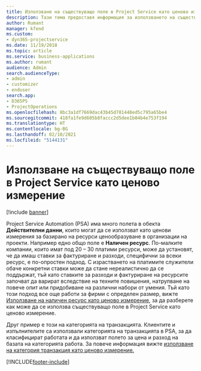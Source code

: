 ```yaml
---
title: Използване на съществуващо поле в Project Service като ценово измерение
description: Тази тема предоставя информация за използването на съществуващи полета в Project Service като ценови измерения.
author: Rumant
manager: kfend
ms.custom:
- dyn365-projectservice
ms.date: 11/19/2018
ms.topic: article
ms.service: business-applications
ms.author: rumant
audience: Admin
search.audienceType:
- admin
- customizer
- enduser
search.app:
- D365PS
- ProjectOperations
ms.openlocfilehash: 8bc3a1df7669dac43b45d781448ed5c795a65be4
ms.sourcegitcommit: 418fa1fe9d605b8faccc2d5dee1b04b4e753f194
ms.translationtype: HT
ms.contentlocale: bg-BG
ms.lasthandoff: 02/10/2021
ms.locfileid: "5144131"
---
```

# <a name="use-an-existing-field-in-project-service-as-a-pricing-dimension"></a>Използване на съществуващо поле в Project Service като ценово измерение

[!include [banner](../includes/psa-now-project-operations.md)]

Project Service Automation (PSA) има много полета в обекта **Действителни данни**, които могат да се използват като ценови измерения за базирано на ресурси ценообразуване в организации на проекти. Например едно общо поле е **Наличен ресурс**. По-малките компании, които имат под 20 – 30 платими ресурси, може да установят, че да имаш ставки за фактуриране и разходи, специфични за всеки ресурс, е по-опростен подход. С израстването на платимите служители обаче конкретни ставки може да стане нереалистично да се поддържат, тъй като ставките за разходи и фактуриране на ресурсите започват да варират вследствие на техните повишения, натрупване на повече опит или придобиване на различни набори от умения. Тъй като този подход все още работи за фирми с определен размер, вижте [Използване на наличен ресурс като ценово измерение](bookable-resource-pricing-dimension.md), за да разберете как може да се използва съществуващо поле в Project Service като ценово измерение.

Друг пример е този на категорията на транзакцията. Клиентите и изпълнителите са използвали категорията на транзакцията в PSA, за да класифицират работата и да използват полето за цена и разход на базата на категорията работа. За повече информация вижте [използване на категория транзакция като ценово измерение.](transaction-category-pricing-dimension.md)


[!INCLUDE[footer-include](../includes/footer-banner.md)]